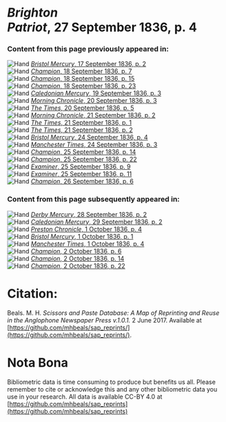 # *Brighton Patriot*, 27 September 1836, p. 4  
  
### Content from this page previously appeared in:  
![Hand](http://scissorsandpaste.net/wp-content/uploads/2017/06/smallhandpointer.png) [*Bristol Mercury*, 17 September 1836, p. 2](https://mhbeals.github.io/sap_html/Bristol-Mercury/Bristol-Mercury-17-September-1836-p-2)  
![Hand](http://scissorsandpaste.net/wp-content/uploads/2017/06/smallhandpointer.png) [*Champion*, 18 September 1836, p. 7](https://mhbeals.github.io/sap_html/Champion/Champion-18-September-1836-p-7)  
![Hand](http://scissorsandpaste.net/wp-content/uploads/2017/06/smallhandpointer.png) [*Champion*, 18 September 1836, p. 15](https://mhbeals.github.io/sap_html/Champion/Champion-18-September-1836-p-15)  
![Hand](http://scissorsandpaste.net/wp-content/uploads/2017/06/smallhandpointer.png) [*Champion*, 18 September 1836, p. 23](https://mhbeals.github.io/sap_html/Champion/Champion-18-September-1836-p-23)  
![Hand](http://scissorsandpaste.net/wp-content/uploads/2017/06/smallhandpointer.png) [*Caledonian Mercury*, 19 September 1836, p. 3](https://mhbeals.github.io/sap_html/Caledonian-Mercury/Caledonian-Mercury-19-September-1836-p-3)  
![Hand](http://scissorsandpaste.net/wp-content/uploads/2017/06/smallhandpointer.png) [*Morning Chronicle*, 20 September 1836, p. 3](https://mhbeals.github.io/sap_html/Morning-Chronicle/Morning-Chronicle-20-September-1836-p-3)  
![Hand](http://scissorsandpaste.net/wp-content/uploads/2017/06/smallhandpointer.png) [*The Times*, 20 September 1836, p. 5](https://mhbeals.github.io/sap_html/The-Times/The-Times-20-September-1836-p-5)  
![Hand](http://scissorsandpaste.net/wp-content/uploads/2017/06/smallhandpointer.png) [*Morning Chronicle*, 21 September 1836, p. 2](https://mhbeals.github.io/sap_html/Morning-Chronicle/Morning-Chronicle-21-September-1836-p-2)  
![Hand](http://scissorsandpaste.net/wp-content/uploads/2017/06/smallhandpointer.png) [*The Times*, 21 September 1836, p. 1](https://mhbeals.github.io/sap_html/The-Times/The-Times-21-September-1836-p-1)  
![Hand](http://scissorsandpaste.net/wp-content/uploads/2017/06/smallhandpointer.png) [*The Times*, 21 September 1836, p. 2](https://mhbeals.github.io/sap_html/The-Times/The-Times-21-September-1836-p-2)  
![Hand](http://scissorsandpaste.net/wp-content/uploads/2017/06/smallhandpointer.png) [*Bristol Mercury*, 24 September 1836, p. 4](https://mhbeals.github.io/sap_html/Bristol-Mercury/Bristol-Mercury-24-September-1836-p-4)  
![Hand](http://scissorsandpaste.net/wp-content/uploads/2017/06/smallhandpointer.png) [*Manchester Times*, 24 September 1836, p. 3](https://mhbeals.github.io/sap_html/Manchester-Times/Manchester-Times-24-September-1836-p-3)  
![Hand](http://scissorsandpaste.net/wp-content/uploads/2017/06/smallhandpointer.png) [*Champion*, 25 September 1836, p. 14](https://mhbeals.github.io/sap_html/Champion/Champion-25-September-1836-p-14)  
![Hand](http://scissorsandpaste.net/wp-content/uploads/2017/06/smallhandpointer.png) [*Champion*, 25 September 1836, p. 22](https://mhbeals.github.io/sap_html/Champion/Champion-25-September-1836-p-22)  
![Hand](http://scissorsandpaste.net/wp-content/uploads/2017/06/smallhandpointer.png) [*Examiner*, 25 September 1836, p. 9](https://mhbeals.github.io/sap_html/Examiner/Examiner-25-September-1836-p-9)  
![Hand](http://scissorsandpaste.net/wp-content/uploads/2017/06/smallhandpointer.png) [*Examiner*, 25 September 1836, p. 11](https://mhbeals.github.io/sap_html/Examiner/Examiner-25-September-1836-p-11)  
![Hand](http://scissorsandpaste.net/wp-content/uploads/2017/06/smallhandpointer.png) [*Champion*, 26 September 1836, p. 6](https://mhbeals.github.io/sap_html/Champion/Champion-26-September-1836-p-6)  
  
### Content from this page subsequently appeared in:  
![Hand](http://scissorsandpaste.net/wp-content/uploads/2017/06/smallhandpointer.png) [*Derby Mercury*, 28 September 1836, p. 2](https://mhbeals.github.io/sap_html/Derby-Mercury/Derby-Mercury-28-September-1836-p-2)  
![Hand](http://scissorsandpaste.net/wp-content/uploads/2017/06/smallhandpointer.png) [*Caledonian Mercury*, 29 September 1836, p. 2](https://mhbeals.github.io/sap_html/Caledonian-Mercury/Caledonian-Mercury-29-September-1836-p-2)  
![Hand](http://scissorsandpaste.net/wp-content/uploads/2017/06/smallhandpointer.png) [*Preston Chronicle*, 1 October 1836, p. 4](https://mhbeals.github.io/sap_html/Preston-Chronicle/Preston-Chronicle-1-October-1836-p-4)  
![Hand](http://scissorsandpaste.net/wp-content/uploads/2017/06/smallhandpointer.png) [*Bristol Mercury*, 1 October 1836, p. 1](https://mhbeals.github.io/sap_html/Bristol-Mercury/Bristol-Mercury-1-October-1836-p-1)  
![Hand](http://scissorsandpaste.net/wp-content/uploads/2017/06/smallhandpointer.png) [*Manchester Times*, 1 October 1836, p. 4](https://mhbeals.github.io/sap_html/Manchester-Times/Manchester-Times-1-October-1836-p-4)  
![Hand](http://scissorsandpaste.net/wp-content/uploads/2017/06/smallhandpointer.png) [*Champion*, 2 October 1836, p. 6](https://mhbeals.github.io/sap_html/Champion/Champion-2-October-1836-p-6)  
![Hand](http://scissorsandpaste.net/wp-content/uploads/2017/06/smallhandpointer.png) [*Champion*, 2 October 1836, p. 14](https://mhbeals.github.io/sap_html/Champion/Champion-2-October-1836-p-14)  
![Hand](http://scissorsandpaste.net/wp-content/uploads/2017/06/smallhandpointer.png) [*Champion*, 2 October 1836, p. 22](https://mhbeals.github.io/sap_html/Champion/Champion-2-October-1836-p-22)  


# Citation: 

Beals. M. H. *Scissors and Paste Database: A Map of Reprinting and Reuse in the Anglophone Newspaper Press v.1.0.1.* 2 June 2017. Available at [https://github.com/mhbeals/sap_reprints/](https://github.com/mhbeals/sap_reprints/). 

# Nota Bona

Bibliometric data is time consuming to produce but benefits us all. Please remember to cite or acknowledge this and any other bibliometric data you use in your research. All data is available CC-BY 4.0 at [https://github.com/mhbeals/sap_reprints](https://github.com/mhbeals/sap_reprints)